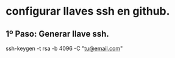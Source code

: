 # configurar llaves ssh en github.

## 1º Paso: Generar llave ssh.
ssh-keygen -t rsa -b 4096 -C "tu@email.com"
